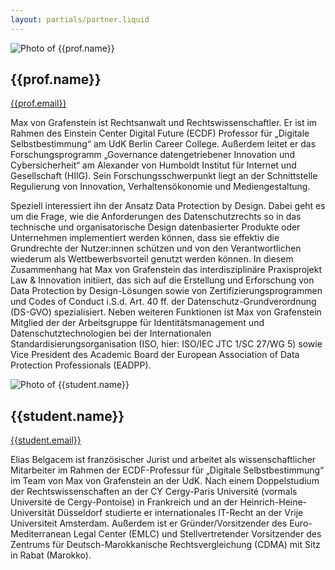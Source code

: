 ```yaml
---
layout: partials/partner.liquid
---
```

<div class="component-partner">

![Photo of {{prof.name}}]({{prof.image}})

<div>

## {{prof.name}}

[{{prof.email}}](mailto:{{prof.email}})

</div>
</div>

Max von Grafenstein ist Rechtsanwalt und Rechtswissenschaftler. Er ist im Rahmen des Einstein Center Digital Future (ECDF) Professor für „Digitale Selbstbestimmung“ am UdK Berlin Career College. Außerdem leitet er das Forschungsprogramm „Governance datengetriebener Innovation und Cybersicherheit“ am Alexander von Humboldt Institut für Internet und Gesellschaft (HIIG). Sein Forschungsschwerpunkt liegt an der Schnittstelle Regulierung von Innovation, Verhaltensökonomie und Mediengestaltung. 

Speziell interessiert ihn der Ansatz Data Protection by Design. Dabei geht es um die Frage, wie die Anforderungen des Datenschutzrechts so in das technische und organisatorische Design datenbasierter Produkte oder Unternehmen implementiert werden können, dass sie effektiv die Grundrechte der Nutzer:innen schützen und von den Verantwortlichen wiederum als Wettbewerbsvorteil genutzt werden können. In diesem Zusammenhang hat Max von Grafenstein das interdisziplinäre Praxisprojekt Law & Innovation initiiert, das sich auf die Erstellung und Erforschung von Data Protection by Design-Lösungen sowie von Zertifizierungsprogrammen und Codes of Conduct i.S.d. Art. 40 ff. der Datenschutz-Grundverordnung (DS-GVO) spezialisiert. Neben weiteren Funktionen ist Max von Grafenstein Mitglied der der Arbeitsgruppe für Identitätsmanagement und Datenschutztechnologien bei der Internationalen Standardisierungsorganisation (ISO, hier: ISO/IEC JTC 1/SC 27/WG 5) sowie Vice President des Academic Board der European Association of Data Protection Professionals (EADPP).

<div class="component-partner">

![Photo of {{student.name}}]({{student.image}})

<div>

## {{student.name}}

[{{student.email}}]({{student.email}})

</div>
</div>

Elias Belgacem ist französischer Jurist und arbeitet als wissenschaftlicher Mitarbeiter im Rahmen der ECDF-Professur für „Digitale Selbstbestimmung“ im Team von Max von Grafenstein an der UdK. Nach einem Doppelstudium der Rechtswissenschaften an der CY Cergy-Paris Université (vormals Université de Cergy-Pontoise) in Frankreich und an der Heinrich-Heine-Universität Düsseldorf studierte er internationales IT-Recht an der Vrije Universiteit Amsterdam. Außerdem ist er Gründer/Vorsitzender des Euro-Mediterranean Legal Center (EMLC) und Stellvertretender Vorsitzender des Zentrums für Deutsch-Marokkanische Rechtsvergleichung (CDMA) mit Sitz in Rabat (Marokko).
